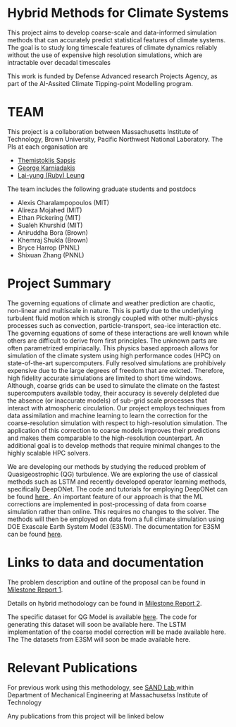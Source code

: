 # Hybrid Methods for Climate Systems
This project aims to develop coarse-scale and data-informed simulation methods that can accurately predict 
  statistical features of climate systems. The goal is to study long timescale features of climate dynamics 
  reliably without the use of expensive high resolution simulations, which are intractable over decadal timescales
  
  This work is funded by Defense Advanced research Projects Agency, as part of the AI-Assited Climate Tipping-point Modelling program. 

# TEAM
This project is a collaboration between Massachusetts Institute of Technology,
  Brown University, Pacific Northwest National Laboratory. The PIs at each organisation are 
  <ul>
    <li><a href="http://meche.mit.edu/people/faculty/sapsis@mit.edu"> Themistoklis Sapsis </a></li>
    <li><a href="https://www.brown.edu/research/projects/crunch/george-karniadakis"> George Karniadakis </a></li>
    <li><a href="https://www.pnnl.gov/people/lai-yung-ruby-leung"> Lai-yung (Ruby) Leung </a></li>
  </ul>

The team includes the following graduate students and postdocs
      <ul>
        <li>Alexis Charalampopoulos (MIT)</li>
        <li>Alireza Mojahed (MIT)</li>
        <li>Ethan Pickering (MIT)</li>
        <li>Sualeh Khurshid (MIT)</li>
        <li>Aniruddha Bora (Brown)</li>
        <li>Khemraj Shukla (Brown)</li>
        <li>Bryce Harrop (PNNL)</li>
        <li>Shixuan Zhang (PNNL)</li>
     </ul>

# Project Summary
The governing equations of climate and weather prediction are chaotic, non-linear and multiscale in nature. This is partly due to the underlying
  turbulent fluid motion which is strongly coupled with other multi-physics processes such as convection, particle-transport, sea-ice interaction
  etc. The governing equations of some of these interactions are well known while others are difficult to derive from first principles.
  The unknown parts are often parametrized empiriacally. This physics based approach allows for simulation of
  the climate system using high performance codes (HPC) on state-of-the-art supercomputers. Fully resolved simulations
  are prohibively expensive due to the large degrees of freedom that are exicted. Therefore,  
  high fidelity accurate simulations are limited to short time windows. Although, coarse grids can be used to 
  simulate the climate on the fastest supercomputers available today, their accuracy is severely delpleted due
  the absence (or inaccurate models) of sub-grid scale processes that interact with atmospheric circulation. Our project
  employs techniques from data assimilation and 
  machine learning to learn the correction for the coarse-resolution simulation with respect to 
  high-resolution simulation. The application of this correction to coarse models improves their predictions
  and makes them comparable to the high-resolution counterpart. An additional goal is to develop methods
  that require minimal changes to the highly scalable HPC solvers.

We are developing our methods by studying the reduced problem of Quasigeostrophic (QG) turbulence. We are exploring
   the use of classical methods such as LSTM and recently developed operator learning methods, specifically
   DeepONet. The code and tutorials for employing DeepONet can be found 
   <a href="https://deepxde.readthedocs.io/en/latest/"> here </a>. An important feature of our approach is that
   the ML corrections are implemented in post-processing of data from coarse simulation rather than online. This requires
   no changes to the solver. The methods will then be employed on data from a full
   climate simulation using DOE Exascale Earth System Model (E3SM). The documentation for E3SM can be found 
   <a href="https://e3sm.org/">here</a>.
   
# Links to data and documentation
The problem description and outline of the proposal can be found in <a href="reports/darpa_milestone_1.pdf"> Milestone Report 1</a>.
  
Details on hybrid methodology can be found in <a href="reports/darpa_milestone_2.pdf"> Milestone Report 2</a>.

The specific dataset for QG Model is available <a href="data/">here</a>. The code for generating this dataset will
soon be available here. The LSTM implementation of the coarse model correction will be made available here. 
The The datasets from E3SM will soon be made
  available here. 
  
  
# Relevant Publications  
  For previous work using this methodology, see 
<a href="https://sandlab.mit.edu/index.php/publications/papers-by-topic/191-physics-informed-machine-learning">
SAND Lab </a>
within Department of Mechanical Engineering at Massachusetss Institute of Technology

Any publications from this project will be linked below

